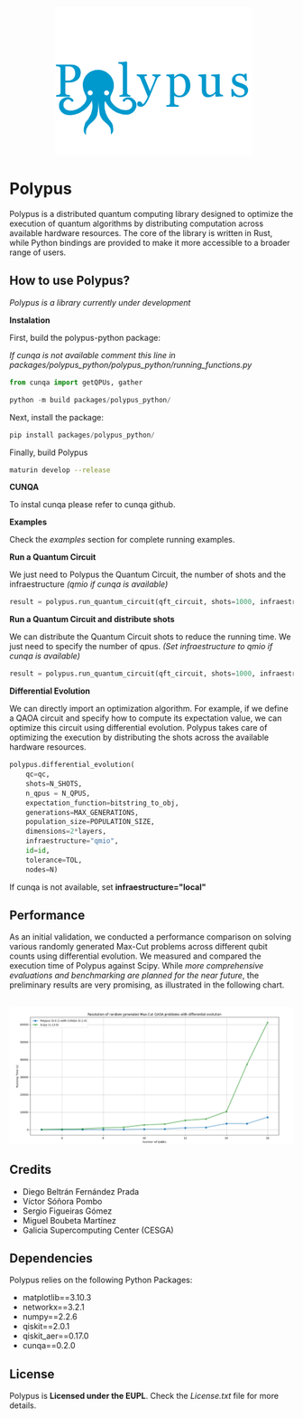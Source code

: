 <p align="center">
  <img src="docs/Logo.png" alt="Logo" width="350">
</p>


# Polypus
Polypus is a distributed quantum computing library designed to optimize the execution of quantum algorithms by distributing computation across available hardware resources. The core of the library is written in Rust, while Python bindings are provided to make it more accessible to a broader range of users.

## How to use Polypus?
*Polypus is a library currently under development* 

**Instalation**

First, build the polypus-python package:

*If cunqa is not available comment this line in packages/polypus_python/polypus_python/running_functions.py*

```python
from cunqa import getQPUs, gather
```

```python
python -m build packages/polypus_python/
```

Next, install the package:

```python
pip install packages/polypus_python/
```

Finally, build Polypus

```bash
maturin develop --release
```

**CUNQA**

To instal cunqa please refer to cunqa github.

**Examples**

Check the *examples* section for complete running examples.

**Run a Quantum Circuit**

We just need to Polypus the Quantum Circuit, the number of shots and the infraestructure *(qmio if cunqa is available)*
```python
result = polypus.run_quantum_circuit(qft_circuit, shots=1000, infraestructure="local")
```

**Run a Quantum Circuit and distribute shots**

We can distribute the Quantum Circuit shots to reduce the running time. We just need to specify the number of qpus. *(Set infraestructure to qmio if cunqa is available)*
```python
result = polypus.run_quantum_circuit(qft_circuit, shots=1000, infraestructure="local",  n_qpus=10)
```

**Differential Evolution**

We can directly import an optimization algorithm. For example, if we define a QAOA circuit and specify how to compute its expectation value, we can optimize this circuit using differential evolution. Polypus takes care of optimizing the execution by distributing the shots across the available hardware resources.

```python
polypus.differential_evolution(
    qc=qc, 
    shots=N_SHOTS, 
    n_qpus = N_QPUS, 
    expectation_function=bitstring_to_obj, 
    generations=MAX_GENERATIONS, 
    population_size=POPULATION_SIZE, 
    dimensions=2*layers, 
    infraestructure="qmio", 
    id=id,
    tolerance=TOL,
    nodes=N)
```

If cunqa is not available, set **infraestructure="local"**

## Performance
As an initial validation, we conducted a performance comparison on solving various randomly generated Max-Cut problems across different qubit counts using differential evolution. We measured and compared the execution time of Polypus against Scipy. While *more comprehensive evaluations and benchmarking are planned for the near future*, the preliminary results are very promising, as illustrated in the following chart.

<p align="center">
  <img src="docs/performance_example.png" alt="Logo" width="650">
</p>

## Credits
- Diego Beltrán Fernández Prada
- Víctor Sóñora Pombo 
- Sergio Figueiras Gómez
- Miguel Boubeta Martínez
- Galicia Supercomputing Center (CESGA)

## Dependencies
Polypus relies on the following Python Packages:
- matplotlib==3.10.3
- networkx==3.2.1
- numpy==2.2.6
- qiskit==2.0.1
- qiskit_aer==0.17.0
- cunqa==0.2.0

## License
Polypus is **Licensed under the EUPL**. Check the *License.txt* file for more details.